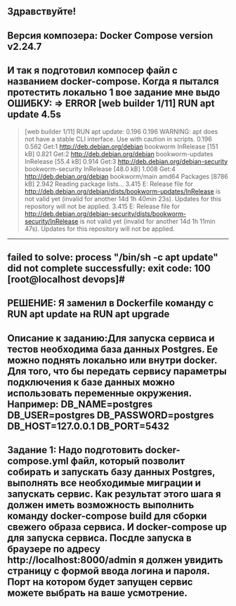 Здравствуйте!
------------------------------------------------------
Версия композера: Docker Compose version v2.24.7
------------------------------------------------------
И так я подготовил компосер файл с названием docker-compose.
Когда я пытался протестить локально 1 вое задание мне выдо ОШИБКУ:
 => ERROR [web builder  1/11] RUN apt update                                                                                                                                   4.5s
------
 > [web builder  1/11] RUN apt update:
0.196
0.196 WARNING: apt does not have a stable CLI interface. Use with caution in scripts.
0.196
0.562 Get:1 http://deb.debian.org/debian bookworm InRelease [151 kB]
0.821 Get:2 http://deb.debian.org/debian bookworm-updates InRelease [55.4 kB]
0.914 Get:3 http://deb.debian.org/debian-security bookworm-security InRelease [48.0 kB]
1.008 Get:4 http://deb.debian.org/debian bookworm/main amd64 Packages [8786 kB]
2.942 Reading package lists...
3.415 E: Release file for http://deb.debian.org/debian/dists/bookworm-updates/InRelease is not valid yet (invalid for another 14d 1h 40min 23s). Updates for this repository will not be applied.
3.415 E: Release file for http://deb.debian.org/debian-security/dists/bookworm-security/InRelease is not valid yet (invalid for another 14d 1h 11min 47s). Updates for this repository will not be applied.
------
failed to solve: process "/bin/sh -c apt update" did not complete successfully: exit code: 100
[root@localhost devops]#
-----------------------------------------------------------------------------------------------------------------------------------------------------------------------------------
РЕШЕНИЕ:
Я заменил в Dockerfile команду с RUN apt update на RUN apt upgrade
-----------------------------------------------------------------------------------------------------------------------------------------------------------------------------------
Описание к заданию:Для запуска сервиса и тестов необходима база данных Postgres. Ее можно поднять локально или внутри docker. Для того, что бы передать сервису параметры подключения к базе данных можно использовать переменные окружения. Например:
DB_NAME=postgres
DB_USER=postgres
DB_PASSWORD=postgres
DB_HOST=127.0.0.1
DB_PORT=5432
-----------------------------------------------------------------------------------------------------------------------------------------------------------------------------------
Задание 1:
Надо подготовить docker-compose.yml файл, который позволит собирать и запускать базу данных Postgres, выполнять все необходимые миграции и запускать сервис. Как результат этого шага я должен иметь возможность выполнить команду docker-compose build для сборки свежего образа сервиса. И docker-compose up для запуска сервиса. Посдле запуска в браузере по адресу http://localhost:8000/admin я должен увидить страницу с формой ввода логина и пароля. Порт на котором будет запущен сервис можете выбрать на ваше усмотрение.
-----------------------------------------------------------------------------------------------------------------------------------------------------------------------------------

